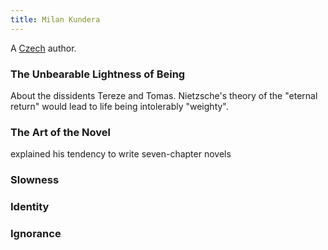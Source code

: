 ```yaml
---
title: Milan Kundera
---
```


A [Czech](../index.html) author.

### The Unbearable Lightness of Being

About the dissidents Tereze and Tomas. Nietzsche's theory of the "eternal return" would lead to life being intolerably "weighty".

### The Art of the Novel

explained his tendency to write seven-chapter novels

### Slowness

### Identity

### Ignorance
